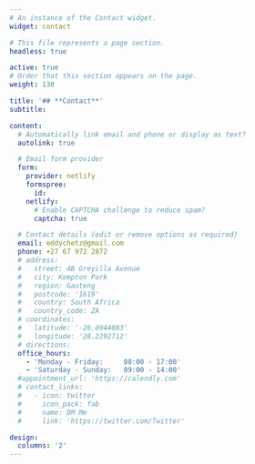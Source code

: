 ```yaml
---
# An instance of the Contact widget.
widget: contact

# This file represents a page section.
headless: true

active: true
# Order that this section appears on the page.
weight: 130

title: '## **Contact**'
subtitle:

content:
  # Automatically link email and phone or display as text?
  autolink: true

  # Email form provider
  form:
    provider: netlify
    formspree:
      id:
    netlify:
      # Enable CAPTCHA challenge to reduce spam?
      captcha: true

  # Contact details (edit or remove options as required)
  email: eddychetz@gmail.com
  phone: +27 67 972 2872
  # address:
  #   street: 4B Greyilla Avenue
  #   city: Kempton Park
  #   region: Gauteng
  #   postcode: '1619'
  #   country: South Africa
  #   country_code: ZA
  # coordinates:
  #   latitude: '-26.0944083'
  #   longitude: '28.2292712'
  # directions: 
  office_hours:
    - 'Monday - Friday:     08:00 - 17:00'
    - 'Saturday - Sunday:   09:00 - 14:00'
  #appointment_url: 'https://calendly.com'
  # contact_links:
  #   - icon: twitter
  #     icon_pack: fab
  #     name: DM Me
  #     link: 'https://twitter.com/Twitter'

design:
  columns: '2'
---
```

